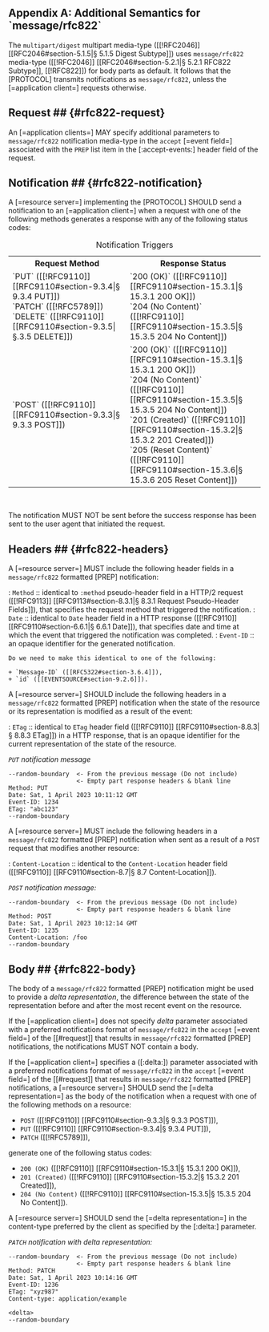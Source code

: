 <h2 id="rfc822-for-notifications">
  Appendix A: Additional Semantics for `message/rfc822`
</h2>

The `multipart/digest` multipart media-type ([[!RFC2046]] [[RFC2046#section-5.1.5|§ 5.1.5 Digest Subtype]]) uses `message/rfc822` media-type ([[!RFC2046]] [[RFC2046#section-5.2.1|§ 5.2.1 RFC822 Subtype]], [[!RFC822]]) for body parts as default. It follows that the [PROTOCOL] transmits notifications as `message/rfc822`, unless the [=application client=] requests otherwise.

## Request ## {#rfc822-request}

An [=application clients=] MAY specify additional parameters to `message/rfc822` notification media-type in the `accept` [=event field=] associated with the `PREP` list item in the [:accept-events:] header field of the request.

## Notification ## {#rfc822-notification}

A [=resource server=] implementing the [PROTOCOL] SHOULD send a notification to an [=application client=] when a request with one of the following methods generates a response with any of the following status codes:

<table class="numbered">
  <caption>Notification Triggers
  <tr>
    <th> Request Method
    <th> Response Status
  </tr>
  <tr>
    <td>
      `PUT` ([[!RFC9110]] [[RFC9110#section-9.3.4|§ 9.3.4 PUT]]) <br>
      `PATCH` ([[!RFC5789]]) <br>
      `DELETE` ([[!RFC9110]] [[RFC9110#section-9.3.5|§.3.5 DELETE]])
    </td>
    <td>
      `200 (OK)` ([[!RFC9110]] [[RFC9110#section-15.3.1|§ 15.3.1 200 OK]]) <br>
      `204 (No Content)` ([[!RFC9110]] [[RFC9110#section-15.3.5|§ 15.3.5 204 No Content]])
    </td>
  </tr>
  <tr>
    <td>
      `POST` ([[!RFC9110]] [[RFC9110#section-9.3.3|§ 9.3.3 POST]])
    </td>
    <td>
      `200 (OK)` ([[!RFC9110]] [[RFC9110#section-15.3.1|§ 15.3.1 200 OK]]) <br>
      `204 (No Content)` ([[!RFC9110]] [[RFC9110#section-15.3.5|§ 15.3.5 204 No Content]]) <br>
      `201 (Created)` ([[!RFC9110]] [[RFC9110#section-15.3.2|§ 15.3.2 201 Created]]) <br>
      `205 (Reset Content)` ([[!RFC9110]] [[RFC9110#section-15.3.6|§ 15.3.6 205 Reset Content]])
    </td>
  </tr>
</table>
<br>

The notification MUST NOT be sent before the success response has been sent to the user agent that initiated the request.

## Headers ## {#rfc822-headers}

A [=resource server=] MUST include the following header fields in a `message/rfc822` formatted [PREP] notification:

: `Method`
:: identical to `:method` pseudo-header field in a HTTP/2 request ([[!RFC9113]] [[RFC9113#section-8.3.1|§ 8.3.1 Request Pseudo-Header Fields]]), that specifies the request method that triggered the notification.
: `Date`
:: identical to `Date` header field in a HTTP response ([[!RFC9110]] [[RFC9110#section-6.6.1|§ 6.6.1 Date]]), that specifies date and time at which the event that triggered the notification was completed.
: `Event-ID`
:: an opaque identifier for the generated notification.

  <div class="issue">

    Do we need to make this identical to one of the following:

    + `Message-ID` ([[RFC5322#section-3.6.4]]),
    + `id` ([[EVENTSOURCE#section-9.2.6]]).

  </div>

A [=resource server=] SHOULD include the following headers in a `message/rfc822` formatted [PREP] notification when the state of the resource or its representation is modified as a result of the event:

: `ETag`
:: identical to `ETag` header field ([[!RFC9110]] [[RFC9110#section-8.8.3|§ 8.8.3 ETag]]) in a HTTP response, that is an opaque identifier for the current representation of the state of the resource.

<div class="example">

<cite>`PUT` notification message

```http
--random-boundary  <- From the previous message (Do not include)
                   <- Empty part response headers & blank line
Method: PUT
Date: Sat, 1 April 2023 10:11:12 GMT
Event-ID: 1234
ETag: "abc123"
--random-boundary
```

</div>

A [=resource server=] MUST include the following headers in a `message/rfc822` formatted [PREP] notification when sent as a result of a `POST` request that modifies another resource:

: `Content-Location`
:: identical to the `Content-Location` header field ([[!RFC9110]] [[RFC9110#section-8.7|§ 8.7 Content-Location]]).

<div class="example">

<cite>`POST` notification message:</cite>

```http
--random-boundary  <- From the previous message (Do not include)
                   <- Empty part response headers & blank line
Method: POST
Date: Sat, 1 April 2023 10:12:14 GMT
Event-ID: 1235
Content-Location: /foo
--random-boundary
```

</div>

## Body ## {#rfc822-body}

The body of a `message/rfc822` formatted [PREP] notification might be used to provide a <dfn>delta representation</dfn>, the difference between the state of the representation before and after the most recent event on the resource.

If the [=application client=] does not specify <dfn data-dfn-type="http-header">delta</dfn> parameter associated with a preferred notifications format of `message/rfc822` in the `accept` [=event field=] of the [[#request]] that results in `message/rfc822` formatted [PREP] notifications, the notifications MUST NOT contain a body.

If the [=application client=] specifies a ([:delta:]) parameter associated with a preferred notifications format of `message/rfc822` in the `accept` [=event field=] of the [[#request]] that results in `message/rfc822` formatted [PREP] notifications, a [=resource server=] SHOULD send the [=delta representation=] as the body of the notification when a request with one of the following methods on a resource:

+ `POST` ([[!RFC9110]] [[RFC9110#section-9.3.3|§ 9.3.3 POST]]),
+ `PUT` ([[!RFC9110]] [[RFC9110#section-9.3.4|§ 9.3.4 PUT]]),
+ `PATCH` ([[!RFC5789]]),

generate one of the following status codes:

+ `200 (OK)` ([[!RFC9110]] [[RFC9110#section-15.3.1|§ 15.3.1 200 OK]]),
+ `201 (Created)` ([[!RFC9110]] [[RFC9110#section-15.3.2|§ 15.3.2 201 Created]]),
+ `204 (No Content)` ([[!RFC9110]] [[RFC9110#section-15.3.5|§ 15.3.5 204 No Content]]).

A [=resource server=] SHOULD send the [=delta representation=] in the content-type preferred by the client as specified by the [:delta:] parameter.

<!--
  If a `delta` parameter is not set in the `content-type` event field for the [[#notifications-response]], [=resource servers=] MUST provide a `Content-Type` header in each notification.
-->

<div class="example">

<cite>`PATCH` notification with delta representation:</cite>

```http
--random-boundary  <- From the previous message (Do not include)
                   <- Empty part response headers & blank line
Method: PATCH
Date: Sat, 1 April 2023 10:14:16 GMT
Event-ID: 1236
ETag: "xyz987"
Content-type: application/example

<delta>
--random-boundary
```

</div>
